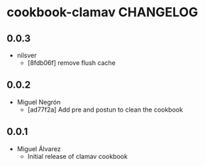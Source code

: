 cookbook-clamav CHANGELOG
===============

## 0.0.3

  - nilsver
    - [8fdb06f] remove flush cache

## 0.0.2

  - Miguel Negrón
    - [ad77f2a] Add pre and postun to clean the cookbook

## 0.0.1
- Miguel Álvarez
    - Initial release of clamav cookbook
